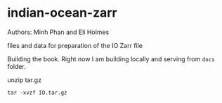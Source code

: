 # indian-ocean-zarr
Authors: Minh Phan and Eli Holmes

files and data for preparation of the IO Zarr file

Building the book. Right now I am building locally and serving from `docs` folder.

unzip tar.gz
```
tar -xvzf IO.tar.gz
```
